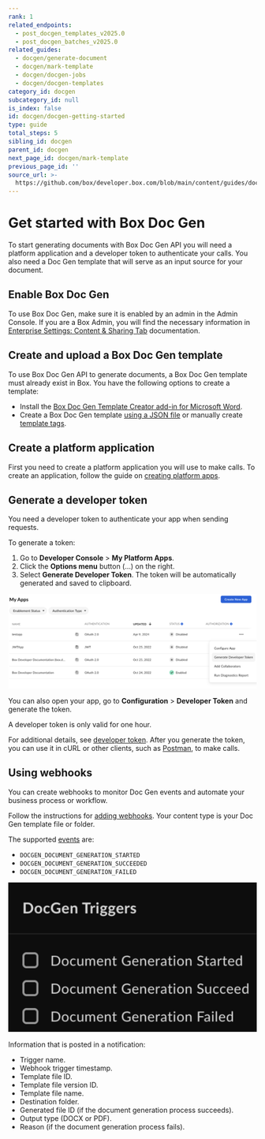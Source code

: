 ```yaml
---
rank: 1
related_endpoints:
  - post_docgen_templates_v2025.0
  - post_docgen_batches_v2025.0
related_guides:
  - docgen/generate-document
  - docgen/mark-template
  - docgen/docgen-jobs
  - docgen/docgen-templates
category_id: docgen
subcategory_id: null
is_index: false
id: docgen/docgen-getting-started
type: guide
total_steps: 5
sibling_id: docgen
parent_id: docgen
next_page_id: docgen/mark-template
previous_page_id: ''
source_url: >-
  https://github.com/box/developer.box.com/blob/main/content/guides/docgen/docgen-getting-started.md
---
```

# Get started with Box Doc Gen

To start generating documents with Box Doc Gen API you will need a platform application and a developer token to
authenticate your calls. You also need a Doc Gen template that will serve as an input source for your document.

## Enable Box Doc Gen

To use Box Doc Gen, make sure it is enabled by an
admin in the Admin Console.
If you are a Box Admin, you will find the necessary information in
[Enterprise Settings: Content & Sharing Tab][settings] documentation.

## Create and upload a Box Doc Gen template

To use Box Doc Gen API to generate documents, a Box Doc Gen template must already exist in Box. You have the following options to create a template:

* Install the [Box Doc Gen Template Creator add-in for Microsoft Word][template-addin].
* Create a Box Doc Gen template [using a JSON file][json-template] or manually create [template tags][template-tags].

## Create a platform application

First you need to create a platform application
you will use to make calls. To create
an application, follow the guide
on [creating platform apps][createapps].

## Generate a developer token

You need a developer token
to authenticate your app when sending requests.

To generate a token:

1. Go to **Developer Console** > **My Platform Apps**.
2. Click the **Options menu** button (…) on the right.
3. Select **Generate Developer Token**. The token will be automatically generated and saved to clipboard.

![generate token](./images/developer-token.png)

You can also open your app, go to
**Configuration** > **Developer Token**
and generate the token.

<Message type="notice">

A developer token is only valid for one hour.

</Message>

For additional details, see [developer token][token].
After you generate the token, you can use it in cURL
or other clients, such as [Postman][postman], to make
calls.

## Using webhooks

You can create webhooks to monitor Doc Gen events and automate your business process or workflow.

Follow the instructions for [adding webhooks][webhooks]. Your content type is your Doc Gen template file or folder.

The supported [events][events] are:

* `DOCGEN_DOCUMENT_GENERATION_STARTED`
* `DOCGEN_DOCUMENT_GENERATION_SUCCEEDED` 
* `DOCGEN_DOCUMENT_GENERATION_FAILED`

![Doc Gen event triggers](./images/docgen-triggers.png)

Information that is posted in a notification:

* Trigger name.
* Webhook trigger timestamp.
* Template file ID.
* Template file version ID.
* Template file name.
* Destination folder.
* Generated file ID (if the document generation process succeeds).
* Output type (DOCX or PDF).
* Reason (if the document generation process fails).

[token]: g://authentication/tokens/developer-tokens
[createapps]: g://applications/app-types/platform-apps
[postman]: g://tooling/postman
[settings]: https://support.box.com/hc/en-us/articles/4404822772755-Enterprise-Settings-Content-Sharing-Tab#h_01FYQGK5RW42T07GV985MQ9E9A
[template-addin]: https://support.box.com/hc/en-us/articles/36587535449747-Installing-Box-Doc-Gen-Add-in
[template-tags]: https://support.box.com/hc/en-us/articles/36151895655059-Creating-A-Box-Doc-Gen-Template-Manually
[json-template]: https://support.box.com/hc/en-us/articles/36148012877843-Creating-a-Box-Doc-Gen-Template-using-JSON-data
[webhooks]: g://webhooks/v2/create-v2/
[events]: g://webhooks/triggers